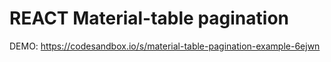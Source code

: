 # REACT Material-table pagination
DEMO: https://codesandbox.io/s/material-table-pagination-example-6ejwn
